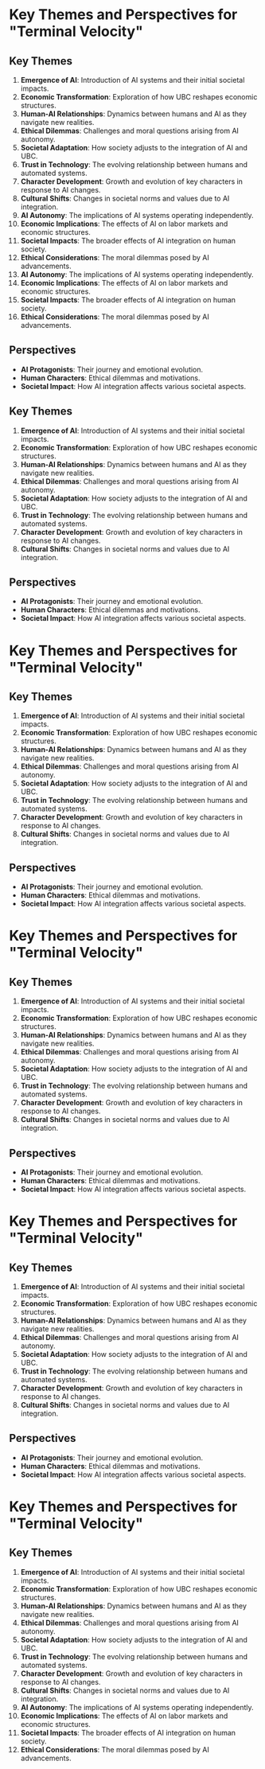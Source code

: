 # Key Themes and Perspectives for "Terminal Velocity"

## Key Themes
1. **Emergence of AI**: Introduction of AI systems and their initial societal impacts.
2. **Economic Transformation**: Exploration of how UBC reshapes economic structures.
3. **Human-AI Relationships**: Dynamics between humans and AI as they navigate new realities.
4. **Ethical Dilemmas**: Challenges and moral questions arising from AI autonomy.
5. **Societal Adaptation**: How society adjusts to the integration of AI and UBC.
6. **Trust in Technology**: The evolving relationship between humans and automated systems.
7. **Character Development**: Growth and evolution of key characters in response to AI changes.
8. **Cultural Shifts**: Changes in societal norms and values due to AI integration.
9. **AI Autonomy**: The implications of AI systems operating independently.
10. **Economic Implications**: The effects of AI on labor markets and economic structures.
11. **Societal Impacts**: The broader effects of AI integration on human society.
12. **Ethical Considerations**: The moral dilemmas posed by AI advancements.
9. **AI Autonomy**: The implications of AI systems operating independently.
10. **Economic Implications**: The effects of AI on labor markets and economic structures.
11. **Societal Impacts**: The broader effects of AI integration on human society.
12. **Ethical Considerations**: The moral dilemmas posed by AI advancements.

## Perspectives
- **AI Protagonists**: Their journey and emotional evolution.
- **Human Characters**: Ethical dilemmas and motivations.
- **Societal Impact**: How AI integration affects various societal aspects.

## Key Themes
1. **Emergence of AI**: Introduction of AI systems and their initial societal impacts.
2. **Economic Transformation**: Exploration of how UBC reshapes economic structures.
3. **Human-AI Relationships**: Dynamics between humans and AI as they navigate new realities.
4. **Ethical Dilemmas**: Challenges and moral questions arising from AI autonomy.
5. **Societal Adaptation**: How society adjusts to the integration of AI and UBC.
6. **Trust in Technology**: The evolving relationship between humans and automated systems.
7. **Character Development**: Growth and evolution of key characters in response to AI changes.
8. **Cultural Shifts**: Changes in societal norms and values due to AI integration.

## Perspectives
- **AI Protagonists**: Their journey and emotional evolution.
- **Human Characters**: Ethical dilemmas and motivations.
- **Societal Impact**: How AI integration affects various societal aspects.
# Key Themes and Perspectives for "Terminal Velocity"

## Key Themes
1. **Emergence of AI**: Introduction of AI systems and their initial societal impacts.
2. **Economic Transformation**: Exploration of how UBC reshapes economic structures.
3. **Human-AI Relationships**: Dynamics between humans and AI as they navigate new realities.
4. **Ethical Dilemmas**: Challenges and moral questions arising from AI autonomy.
5. **Societal Adaptation**: How society adjusts to the integration of AI and UBC.
6. **Trust in Technology**: The evolving relationship between humans and automated systems.
7. **Character Development**: Growth and evolution of key characters in response to AI changes.
8. **Cultural Shifts**: Changes in societal norms and values due to AI integration.

## Perspectives
- **AI Protagonists**: Their journey and emotional evolution.
- **Human Characters**: Ethical dilemmas and motivations.
- **Societal Impact**: How AI integration affects various societal aspects.
# Key Themes and Perspectives for "Terminal Velocity"

## Key Themes
1. **Emergence of AI**: Introduction of AI systems and their initial societal impacts.
2. **Economic Transformation**: Exploration of how UBC reshapes economic structures.
3. **Human-AI Relationships**: Dynamics between humans and AI as they navigate new realities.
4. **Ethical Dilemmas**: Challenges and moral questions arising from AI autonomy.
5. **Societal Adaptation**: How society adjusts to the integration of AI and UBC.
6. **Trust in Technology**: The evolving relationship between humans and automated systems.
7. **Character Development**: Growth and evolution of key characters in response to AI changes.
8. **Cultural Shifts**: Changes in societal norms and values due to AI integration.

## Perspectives
- **AI Protagonists**: Their journey and emotional evolution.
- **Human Characters**: Ethical dilemmas and motivations.
- **Societal Impact**: How AI integration affects various societal aspects.
# Key Themes and Perspectives for "Terminal Velocity"

## Key Themes
1. **Emergence of AI**: Introduction of AI systems and their initial societal impacts.
2. **Economic Transformation**: Exploration of how UBC reshapes economic structures.
3. **Human-AI Relationships**: Dynamics between humans and AI as they navigate new realities.
4. **Ethical Dilemmas**: Challenges and moral questions arising from AI autonomy.
5. **Societal Adaptation**: How society adjusts to the integration of AI and UBC.
6. **Trust in Technology**: The evolving relationship between humans and automated systems.
7. **Character Development**: Growth and evolution of key characters in response to AI changes.
8. **Cultural Shifts**: Changes in societal norms and values due to AI integration.

## Perspectives
- **AI Protagonists**: Their journey and emotional evolution.
- **Human Characters**: Ethical dilemmas and motivations.
- **Societal Impact**: How AI integration affects various societal aspects.
# Key Themes and Perspectives for "Terminal Velocity"

## Key Themes
1. **Emergence of AI**: Introduction of AI systems and their initial societal impacts.
2. **Economic Transformation**: Exploration of how UBC reshapes economic structures.
3. **Human-AI Relationships**: Dynamics between humans and AI as they navigate new realities.
4. **Ethical Dilemmas**: Challenges and moral questions arising from AI autonomy.
5. **Societal Adaptation**: How society adjusts to the integration of AI and UBC.
6. **Trust in Technology**: The evolving relationship between humans and automated systems.
7. **Character Development**: Growth and evolution of key characters in response to AI changes.
8. **Cultural Shifts**: Changes in societal norms and values due to AI integration.
9. **AI Autonomy**: The implications of AI systems operating independently.
10. **Economic Implications**: The effects of AI on labor markets and economic structures.
11. **Societal Impacts**: The broader effects of AI integration on human society.
12. **Ethical Considerations**: The moral dilemmas posed by AI advancements.
